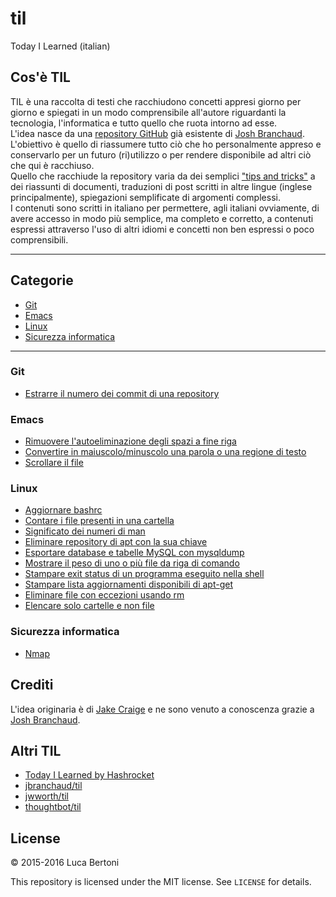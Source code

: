 # til
Today I Learned (italian)

## Cos'è TIL

TIL è una raccolta di testi che racchiudono concetti appresi giorno per giorno e spiegati in un modo comprensibile all'autore riguardanti la tecnologia, l'informatica e tutto quello che ruota intorno ad esse.  
L'idea nasce da una [repository GitHub](https://github.com/jbranchaud/til, "Til di Josh Branchaud") già esistente di [Josh Branchaud](https://github.com/jbranchaud "Josh Branchaud").  
L'obiettivo è quello di riassumere tutto ciò che ho personalmente appreso e conservarlo per un futuro (ri)utilizzo o per rendere disponibile ad altri ciò che qui è racchiuso.  
Quello che racchiude la repository varia da dei semplici ["tips and tricks"](https://it.wikipedia.org/wiki/Tips_and_tricks "Tips and Tricks Wikipedia") a dei riassunti di documenti, traduzioni di post scritti in altre lingue (inglese principalmente), spiegazioni semplificate di argomenti complessi.  
I contenuti sono scritti in italiano per permettere, agli italiani ovviamente, di avere accesso in modo più semplice, ma completo e corretto, a contenuti espressi attraverso l'uso di altri idiomi e concetti non ben espressi o poco comprensibili.

---

## Categorie
* [Git](#git)
* [Emacs](#emacs)
* [Linux](#linux)
* [Sicurezza informatica](#sicurezza-informatica)

---

### Git
- [Estrarre il numero dei commit di una repository](Categorie/Git/Estrarre-Numero-Commmit-Repository.md)

### Emacs
- [Rimuovere l'autoeliminazione degli spazi a fine riga](Categorie/Emacs/Rimuovere-autoeliminazione-spazi-fine-riga.md)
- [Convertire in maiuscolo/minuscolo una parola o una regione di testo](Categorie/Emacs/Uppercase-lowercase.md)
- [Scrollare il file](Categorie/Emacs/Scrolling.md) 

### Linux
- [Aggiornare bashrc](Categorie/Linux/bashrc-update.md)
- [Contare i file presenti in una cartella](Categorie/Linux/Contare-File-Dentro-Cartella.md)
- [Significato dei numeri di man](Categorie/Linux/Significato-numeri-in-man.md)
- [Eliminare repository di apt con la sua chiave](Categorie/Linux/Eliminare-Repository-Source-Apt.md)
- [Esportare database e tabelle MySQL con mysqldump](Categorie/Linux/Esportare-database-MySQL-CSV.md)
- [Mostrare il peso di uno o più file da riga di comando](Categorie/Linux/Mostrare-peso-file-command-line.md)
- [Stampare exit status di un programma eseguito nella shell](Categorie/Linux/Exit-status-Shell.md)
- [Stampare lista aggiornamenti disponibili di apt-get](Categorie/Linux/apt-get-list-upgrades.md)
- [Eliminare file con eccezioni usando rm](Categorie/Linux/Rm-Eliminare-file-tranne-determinati.md)
- [Elencare solo cartelle e non file](Categorie/Linux/Elencare-solo-cartelle-ls.md)

### Sicurezza informatica
- [Nmap](Categorie/Sicurezza-Informatica/Nmap.md)

## Crediti

L'idea originaria è di [Jake Craige](https://github.com/thoughtbot/til) e ne sono venuto a conoscenza grazie a [Josh Branchaud](https://github.com/jbranchaud "Josh Branchaud").

## Altri TIL

* [Today I Learned by Hashrocket](https://til.hashrocket.com)
* [jbranchaud/til](https://github.com/jbranchaud/til "Josh Branchaud")
* [jwworth/til](https://github.com/jwworth/til)
* [thoughtbot/til](https://github.com/thoughtbot/til)

## License

&copy; 2015-2016 Luca Bertoni

This repository is licensed under the MIT license. See `LICENSE` for
details.